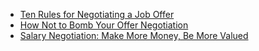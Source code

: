 - [Ten Rules for Negotiating a Job Offer](https://haseebq.com/my-ten-rules-for-negotiating-a-job-offer/)
- [How Not to Bomb Your Offer Negotiation](https://haseebq.com/how-not-to-bomb-your-offer-negotiation/)
- [Salary Negotiation: Make More Money, Be More Valued](https://www.kalzumeus.com/2012/01/23/salary-negotiation/)
